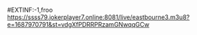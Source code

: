 #EXTINF:-1,froo
https://ssss79.jokerplayer7.online:8081/live/eastbourne3.m3u8?e=1687970791&st=vdgXfPDRRPRzamGNwqqGCw
